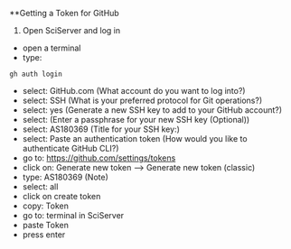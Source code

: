 **Getting a Token for GitHub

1. Open SciServer and log in
- open a terminal
- type: 
```
gh auth login
```
- select: GitHub.com (What account do you want to log into?)
- select: SSH (What is your preferred protocol for Git operations?)
- select: yes (Generate a new SSH key to add to your GitHub account?)
- select: (Enter a passphrase for your new SSH key (Optional))
- select: AS180369 (Title for your SSH key:)
- select: Paste an authentication token (How would you like to authenticate GitHub CLI?)
- go to: https://github.com/settings/tokens
- click on: Generate new token --> Generate new token (classic)
- type: AS180369 (Note)
- select: all
- click on create token
- copy: Token
- go to: terminal in SciServer
- paste Token
- press enter
